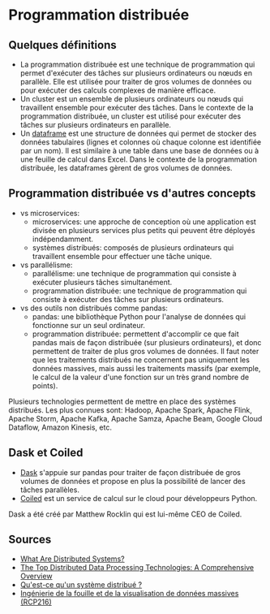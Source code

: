 # Programmation distribuée

## Quelques définitions

- La programmation distribuée est une technique de programmation qui permet d'exécuter des tâches sur plusieurs ordinateurs ou nœuds en parallèle. Elle est utilisée pour traiter de gros volumes de données ou pour exécuter des calculs complexes de manière efficace.
- Un cluster est un ensemble de plusieurs ordinateurs ou nœuds qui travaillent ensemble pour exécuter des tâches. Dans le contexte de la programmation distribuée, un cluster est utilisé pour exécuter des tâches sur plusieurs ordinateurs en parallèle.
- Un [dataframe](https://en.wikipedia.org/wiki/Dataframe) est une structure de données qui permet de stocker des données tabulaires (lignes et colonnes où chaque colonne est identifiée par un nom). Il est similaire à une table dans une base de données ou à une feuille de calcul dans Excel. Dans le contexte de la programmation distribuée, les dataframes gèrent de gros volumes de données.

## Programmation distribuée vs d'autres concepts

- vs microservices:
    - microservices: une approche de conception où une application est divisée en plusieurs services plus petits qui peuvent être déployés indépendamment.
    - systèmes distribués: composés de plusieurs ordinateurs qui travaillent ensemble pour effectuer une tâche unique.
- vs parallélisme:
    - parallélisme: une technique de programmation qui consiste à exécuter plusieurs tâches simultanément.
    - programmation distribuée: une technique de programmation qui consiste à exécuter des tâches sur plusieurs ordinateurs.
- vs des outils non distribués comme pandas:
    - pandas: une bibliothèque Python pour l'analyse de données qui fonctionne sur un seul ordinateur.
    - programmation distribuée: permettent d'accomplir ce que fait pandas mais de façon distribuée (sur plusieurs ordinateurs), et donc permettent de traiter de plus gros volumes de données. Il faut noter que les traitements distribués ne concernent pas uniquement les données massives, mais aussi les traitements massifs (par exemple, le calcul de la valeur d'une fonction sur un très grand nombre de points).

Plusieurs technologies permettent de mettre en place des systèmes distribués. Les plus connues sont: Hadoop, Apache Spark, Apache Flink, Apache Storm, Apache Kafka, Apache Samza, Apache Beam, Google Cloud Dataflow, Amazon Kinesis, etc.

## Dask et Coiled

- [Dask](https://www.dask.org/) s'appuie sur pandas pour traiter de façon distribuée de gros volumes de données et propose en plus la possibilité de lancer des tâches parallèles.
- [Coiled](https://coiled.io/) est un service de calcul sur le cloud pour développeurs Python.

Dask a été créé par Matthew Rocklin qui est lui-même CEO de Coiled.

## Sources

- [What Are Distributed Systems?](https://www.splunk.com/en_us/blog/learn/distributed-systems.html)
- [The Top Distributed Data Processing Technologies: A Comprehensive Overview](https://medium.com/@singhal.ankur8/the-top-distributed-data-processing-technologies-a-comprehensive-overview-712756db3242)
- [Qu'est-ce qu'un système distribué ?](https://www.atlassian.com/fr/microservices/microservices-architecture/distributed-architecture)
- [Ingénierie de la fouille et de la visualisation de données massives (RCP216)](https://cedric.cnam.fr/vertigo/Cours/RCP216/index.html)
